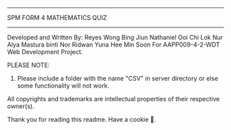 ------------------------------

SPM FORM 4 MATHEMATICS QUIZ

------------------------------

Developed and Written By:
Reyes Wong Bing Jiun
Nathaniel Ooi Chi Lok
Nur Alya Mastura binti Nor Ridwan
Yuna Hee Min Soon
For AAPP009-4-2-WDT Web Development Project.

PLEASE NOTE:
1) Please include a folder with the name "CSV" in server directory or else some functionality will not work.

All copyrights and trademarks are intellectual properties of their respective owner(s). 

Thank you for reading this readme. Have a cookie 🍪. 